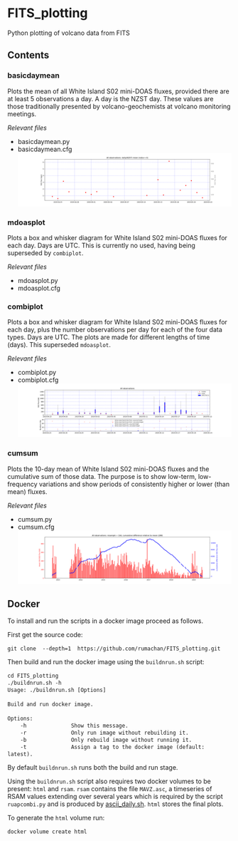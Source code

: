 # FITS_plotting
Python plotting of volcano data from FITS

## Contents

### basicdaymean
Plots the mean of all White Island S02 mini-DOAS fluxes, provided there are at least 5 observations a day. A day is the NZST day. These values are those traditionally presented by volcano-geochemists at volcano monitoring meetings.

_Relevant files_
- basicdaymean.py
- basicdaymean.cfg
![GitHub Logo](/readme_images/mdoas.daymean5.png)

### mdoasplot
Plots a box and whisker diagram for White Island S02 mini-DOAS fluxes for each day. Days are UTC. This is currently no used, having being superseded by `combiplot`.

_Relevant files_
- mdoasplot.py
- mdoasplot.cfg

### combiplot
Plots a box and whisker diagram for White Island S02 mini-DOAS fluxes for each day, plus the number observations per day for each of the four data types. Days are UTC. The plots are made for different lengths of time (days). This superseded `mdoasplot`.

_Relevant files_
- combiplot.py
- combiplot.cfg
![GitHub Logo](/readme_images/mdoas.allobs_30.png)

### cumsum
Plots the 10-day mean of White Island S02 mini-DOAS fluxes and the cumulative sum of those data. The purpose is to show low-term, low-frequency variations and show periods of consistently higher or lower (than mean) fluxes.

_Relevant files_
- cumsum.py
- cumsum.cfg
![GitHub Logo](/readme_images/mdoas.allobs_resample_10d.png)

## Docker

To install and run the scripts in a docker image proceed as follows.

First get the source code:

```
git clone  --depth=1  https://github.com/rumachan/FITS_plotting.git
```

Then build and run the docker image using the `buildnrun.sh` script:

```
cd FITS_plotting
./buildnrun.sh -h
Usage: ./buildnrun.sh [Options]

Build and run docker image.

Options:
    -h              Show this message.
    -r              Only run image without rebuilding it.
    -b              Only rebuild image without running it.
    -t              Assign a tag to the docker image (default: latest).
```

By default `buildnrun.sh` runs both the build and run stage.

Using the `buildnrun.sh` script also requires two docker volumes to be present: `html` and `rsam`.
`rsam` contains the file `MAVZ.asc`, a timeseries of RSAM values extending over several years
which is required by the script `ruapcombi.py` and is produced by [ascii_daily.sh](https://github.com/rumachan/RSAM/blob/master/ascii_daily.sh). `html` stores the final plots.

To generate the `html` volume run:

```
docker volume create html
```


